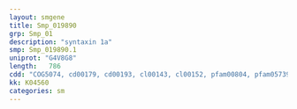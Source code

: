 ```yaml
---
layout: smgene
title: Smp_019890
grp: Smp_01
description: "syntaxin 1a"
smp: Smp_019890.1
uniprot: "G4V8G8"
length:   786
cdd: "COG5074, cd00179, cd00193, cl00143, cl00152, pfam00804, pfam05739, smart00397, smart00503"
kk: K04560
categories: sm
---
```


